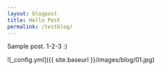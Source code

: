```yaml
---
layout: blogpost
title: Hello Post
permalink: /testblog/
---
```


Sample post. 1-2-3 :)

![_config.yml]({{ site.baseurl }}/images/blog/01.jpg)